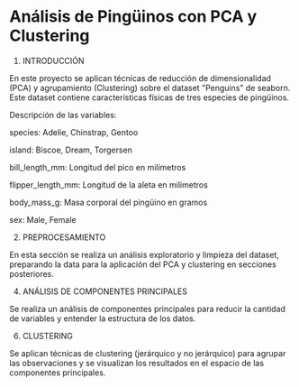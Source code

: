 # Análisis de Pingüinos con PCA y Clustering

1. INTRODUCCIÓN

En este proyecto se aplican técnicas de reducción de dimensionalidad (PCA) y agrupamiento (Clustering) sobre el dataset "Penguins" de seaborn. Este dataset contiene características físicas de tres especies de pingüinos.

  Descripción de las variables:
  
  species: Adelie, Chinstrap, Gentoo
  
  island: Biscoe, Dream, Torgersen
  
  bill_length_mm: Longitud del pico en milímetros
  
  flipper_length_mm: Longitud de la aleta en milímetros
  
  body_mass_g: Masa corporal del pingüino en gramos
  
  sex: Male, Female



2. PREPROCESAMIENTO

En esta sección se realiza un análisis exploratorio y limpieza del dataset, preparando la data para la aplicación del PCA y clustering en secciones posteriores.



4. ANÁLISIS DE COMPONENTES PRINCIPALES

Se realiza un análisis de componentes principales para reducir la cantidad de variables y entender la estructura de los datos.



6. CLUSTERING

Se aplican técnicas de clustering (jerárquico y no jerárquico) para agrupar las observaciones y se visualizan los resultados en el espacio de las componentes principales.
